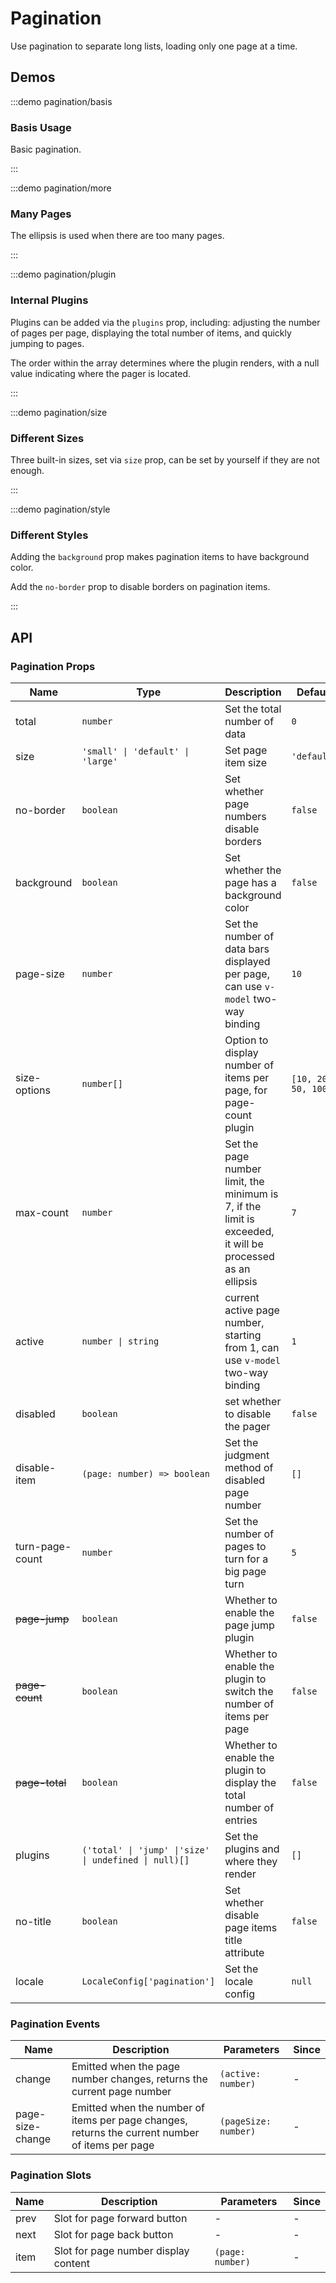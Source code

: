 # Pagination

Use pagination to separate long lists, loading only one page at a time.

## Demos

:::demo pagination/basis

### Basis Usage

Basic pagination.

:::

:::demo pagination/more

### Many Pages

The ellipsis is used when there are too many pages.

:::

:::demo pagination/plugin

### Internal Plugins

Plugins can be added via the `plugins` prop, including: adjusting the number of pages per page, displaying the total number of items, and quickly jumping to pages.

The order within the array determines where the plugin renders, with a null value indicating where the pager is located.

:::

:::demo pagination/size

### Different Sizes

Three built-in sizes, set via `size` prop, can be set by yourself if they are not enough.

:::

:::demo pagination/style

### Different Styles

Adding the `background` prop makes pagination items to have background color.

Add the `no-border` prop to disable borders on pagination items.

:::

## API

### Pagination Props

| Name            | Type                                                  | Description                                                                                                | Default             | Since    |
| --------------- | ----------------------------------------------------- | ---------------------------------------------------------------------------------------------------------- | ------------------- | -------- |
| total           | `number`                                              | Set the total number of data                                                                               | `0`                 | -        |
| size            | `'small' \| 'default' \| 'large'`                     | Set page item size                                                                                         | `'default'`         | -        |
| no-border       | `boolean`                                             | Set whether page numbers disable borders                                                                   | `false`             | -        |
| background      | `boolean`                                             | Set whether the page has a background color                                                                | `false`             | -        |
| page-size       | `number`                                              | Set the number of data bars displayed per page, can use `v-model` two-way binding                          | `10`                | -        |
| size-options    | `number[]`                                            | Option to display number of items per page, for page-count plugin                                          | `[10, 20, 50, 100]` | -        |
| max-count       | `number`                                              | Set the page number limit, the minimum is 7, if the limit is exceeded, it will be processed as an ellipsis | `7`                 | -        |
| active          | `number \| string`                                    | current active page number, starting from 1, can use `v-model` two-way binding                             | `1`                 | -        |
| disabled        | `boolean`                                             | set whether to disable the pager                                                                           | `false`             | -        |
| disable-item    | `(page: number) => boolean`                           | Set the judgment method of disabled page number                                                            | `[]`                | -        |
| turn-page-count | `number`                                              | Set the number of pages to turn for a big page turn                                                        | `5`                 | -        |
| ~~page-jump~~   | `boolean`                                             | Whether to enable the page jump plugin                                                                     | `false`             | -        |
| ~~page-count~~  | `boolean`                                             | Whether to enable the plugin to switch the number of items per page                                        | `false`             | -        |
| ~~page-total~~  | `boolean`                                             | Whether to enable the plugin to display the total number of entries                                        | `false`             | -        |
| plugins         | `('total' \| 'jump' \|'size' \| undefined \| null)[]` | Set the plugins and where they render                                                                      | `[]`                | `2.0.8`  |
| no-title        | `boolean`                                             | Set whether disable page items title attribute                                                             | `false`             | `2.0.11` |
| locale          | `LocaleConfig['pagination']`                          | Set the locale config                                                                                      | `null`              | `2.1.0`  |

### Pagination Events

| Name             | Description                                                                                     | Parameters           | Since |
| ---------------- | ----------------------------------------------------------------------------------------------- | -------------------- | ----- |
| change           | Emitted when the page number changes, returns the current page number                           | `(active: number)`   | -     |
| page-size-change | Emitted when the number of items per page changes, returns the current number of items per page | `(pageSize: number)` | -     |

### Pagination Slots

| Name | Description                          | Parameters       | Since |
| ---- | ------------------------------------ | ---------------- | ----- |
| prev | Slot for page forward button         | -                | -     |
| next | Slot for page back button            | -                | -     |
| item | Slot for page number display content | `(page: number)` | -     |
